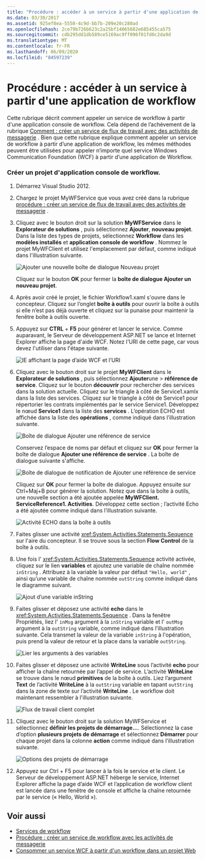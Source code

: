 ```yaml
---
title: "Procédure : accéder à un service à partir d'une application de workflow"
ms.date: 03/30/2017
ms.assetid: 925ef8ea-5550-4c9d-bb7b-209e20c280ad
ms.openlocfilehash: 2ce79b726b623c2a25bf14065682e685455ca575
ms.sourcegitcommit: cdb295dd1db589ce5169ac9ff096f01fd0c2da9d
ms.translationtype: MT
ms.contentlocale: fr-FR
ms.lasthandoff: 06/09/2020
ms.locfileid: "84597239"
---
```

# <a name="how-to-access-a-service-from-a-workflow-application"></a>Procédure : accéder à un service à partir d'une application de workflow
Cette rubrique décrit comment appeler un service de workflow à partir d'une application console de workflow. Cela dépend de l’achèvement de la rubrique [Comment : créer un service de flux de travail avec des activités de messagerie](how-to-create-a-workflow-service-with-messaging-activities.md) . Bien que cette rubrique explique comment appeler un service de workflow à partir d’une application de workflow, les mêmes méthodes peuvent être utilisées pour appeler n’importe quel service Windows Communication Foundation (WCF) à partir d’une application de Workflow.

### <a name="create-a-workflow-console-application-project"></a>Créer un projet d'application console de workflow.

1. Démarrez Visual Studio 2012.

2. Chargez le projet MyWFService que vous avez créé dans la rubrique [procédure : créer un service de flux de travail avec des activités de messagerie](how-to-create-a-workflow-service-with-messaging-activities.md) .

3. Cliquez avec le bouton droit sur la solution **MyWFService** dans le **Explorateur de solutions** , puis sélectionnez **Ajouter**, **nouveau projet**. Dans la liste des types de projets, sélectionnez **Workflow** dans les **modèles installés** et **application console de workflow** . Nommez le projet MyWFClient et utilisez l'emplacement par défaut, comme indiqué dans l'illustration suivante.

     ![Ajouter une nouvelle boîte de dialogue Nouveau projet](./media/how-to-access-a-service-from-a-workflow-application/add-new-project-dialog.jpg)

     Cliquez sur le bouton **OK** pour fermer la **boîte de dialogue Ajouter un nouveau projet**.

4. Après avoir créé le projet, le fichier Workflow1.xaml s'ouvre dans le concepteur. Cliquez sur l’onglet **boîte à outils** pour ouvrir la boîte à outils si elle n’est pas déjà ouverte et cliquez sur la punaise pour maintenir la fenêtre boîte à outils ouverte.

5. Appuyez sur **CTRL** + **F5** pour générer et lancer le service. Comme auparavant, le Serveur de développement ASP.NET se lance et Internet Explorer affiche la page d'aide WCF. Notez l'URI de cette page, car vous devez l'utiliser dans l'étape suivante.

     ![IE affichant la page d’aide WCF et l’URI](./media/how-to-access-a-service-from-a-workflow-application/ie-wcf-help-page-uri.jpg)

6. Cliquez avec le bouton droit sur le projet **MyWFClient** dans le **Explorateur de solutions** , puis sélectionnez **Ajouter**une  >  **référence de service**. Cliquez sur le bouton **découvrir** pour rechercher des services dans la solution actuelle. Cliquez sur le triangle à côté de Service1.xamlx dans la liste des services. Cliquez sur le triangle à côté de Service1 pour répertorier les contrats implémentés par le service Service1. Développez le nœud **Service1** dans la liste des **services** . L’opération ECHO est affichée dans la liste des **opérations** , comme indiqué dans l’illustration suivante.

     ![Boîte de dialogue Ajouter une référence de service](./media/how-to-access-a-service-from-a-workflow-application/add-service-reference.jpg)

     Conservez l’espace de noms par défaut et cliquez sur **OK** pour fermer la boîte de dialogue **Ajouter une référence de service** . La boîte de dialogue suivante s'affiche.

     ![Boîte de dialogue de notification de Ajouter une référence de service](./media/how-to-access-a-service-from-a-workflow-application/add-service-reference-dialog.jpg)

     Cliquez sur **OK** pour fermer la boîte de dialogue. Appuyez ensuite sur Ctrl+Maj+B pour générer la solution. Notez que dans la boîte à outils, une nouvelle section a été ajoutée appelée **MyWFClient. ServiceReference1. Activities**. Développez cette section ; l’activité Echo a été ajoutée comme indiqué dans l’illustration suivante.

     ![Activité ECHO dans la boîte à outils](./media/how-to-access-a-service-from-a-workflow-application/echo-activity-toolbox.jpg)

7. Faites glisser une activité <xref:System.Activities.Statements.Sequence> sur l'aire du concepteur. Il se trouve sous la section **Flow Control** de la boîte à outils.

8. Une fois l' <xref:System.Activities.Statements.Sequence> activité activée, cliquez sur le lien **variables** et ajoutez une variable de chaîne nommée `inString` . Attribuez à la variable la valeur par défaut `"Hello, world"` , ainsi qu’une variable de chaîne nommée `outString` comme indiqué dans le diagramme suivant.

     ![Ajout d’une variable inString](./media/how-to-access-a-service-from-a-workflow-application/add-instring-variable.jpg)

9. Faites glisser et déposez une activité **echo** dans le <xref:System.Activities.Statements.Sequence> . Dans la fenêtre Propriétés, liez l' `inMsg` argument à la `inString` variable et l' `outMsg` argument à la `outString` variable, comme indiqué dans l’illustration suivante. Cela transmet la valeur de la variable `inString` à l'opération, puis prend la valeur de retour et la place dans la variable `outString`.

     ![Lier les arguments à des variables](./media/how-to-access-a-service-from-a-workflow-application/bind-arguments-variables.jpg)

10. Faites glisser et déposez une activité **WriteLine** sous l’activité **echo** pour afficher la chaîne retournée par l’appel de service. L’activité **WriteLine** se trouve dans le nœud **primitives** de la boîte à outils. Liez l’argument **Text** de l’activité **WriteLine** à la `outString` variable en tapant `outString` dans la zone de texte sur l’activité **WriteLine** . Le workflow doit maintenant ressembler à l'illustration suivante.

     ![Flux de travail client complet](./media/how-to-access-a-service-from-a-workflow-application/complete-client-workflow.jpg)

11. Cliquez avec le bouton droit sur la solution MyWFService et sélectionnez **définir les projets de démarrage...**. Sélectionnez la case d’option **plusieurs projets de démarrage** et sélectionnez **Démarrer** pour chaque projet dans la colonne **action** comme indiqué dans l’illustration suivante.

     ![Options des projets de démarrage](./media/how-to-access-a-service-from-a-workflow-application/startup-project-options.jpg)

12. Appuyez sur Ctrl + F5 pour lancer à la fois le service et le client. Le Serveur de développement ASP.NET héberge le service, Internet Explorer affiche la page d’aide WCF et l’application de workflow client est lancée dans une fenêtre de console et affiche la chaîne retournée par le service (« Hello, World »).

## <a name="see-also"></a>Voir aussi

- [Services de workflow](workflow-services.md)
- [Procédure : créer un service de workflow avec les activités de messagerie](how-to-create-a-workflow-service-with-messaging-activities.md)
- [Consommer un service WCF à partir d'un workflow dans un projet Web](https://docs.microsoft.com/archive/blogs/endpoint/how-to-consume-a-wcf-service-from-a-wf4-workflow)
